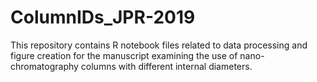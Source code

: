 # ColumnIDs_JPR-2019

This repository contains R notebook files related to data processing and figure creation for the manuscript examining the use of nano-chromatography columns with different internal diameters.
